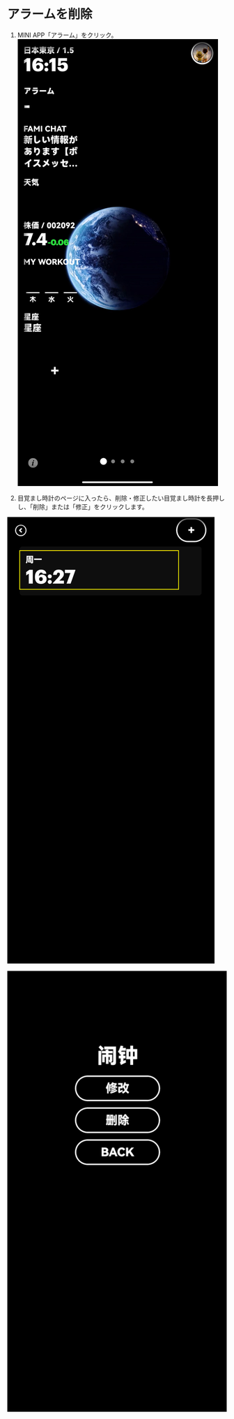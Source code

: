 # アラームを削除

1.  MINI APP「アラーム」をクリック。
        ![Screenshot_2023-01-05-15-16-31-269_com.niix.pad](images/del_clock/Screenshot_2023-01-05-15-16-31-269_com.niix.pad.jpg)

2.  目覚まし時計のページに入ったら、削除・修正したい目覚まし時計を長押しし、「削除」または「修正」をクリックします。
    



![image-20230106171538202](images/del_clock/image-20230106171538202.png)



![image-20230106171510002](images/del_clock/image-20230106171510002.png)